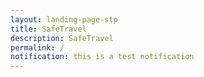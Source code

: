 ```yaml
---
layout: landing-page-stp
title: SafeTravel
description: SafeTravel
permalink: /
notification: this is a test notification
---
```

